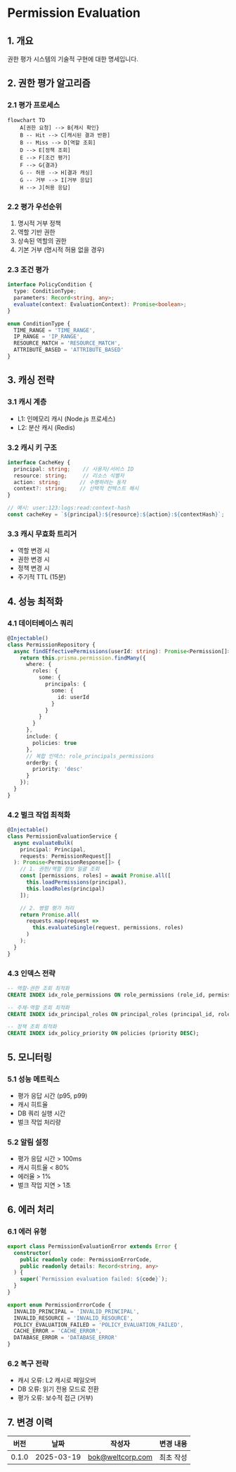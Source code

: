 # Permission Evaluation

## 1. 개요
권한 평가 시스템의 기술적 구현에 대한 명세입니다.

## 2. 권한 평가 알고리즘

### 2.1 평가 프로세스
```mermaid
flowchart TD
    A[권한 요청] --> B{캐시 확인}
    B -- Hit --> C[캐시된 결과 반환]
    B -- Miss --> D[역할 조회]
    D --> E[정책 조회]
    E --> F[조건 평가]
    F --> G{결과}
    G -- 허용 --> H[결과 캐싱]
    G -- 거부 --> I[거부 응답]
    H --> J[허용 응답]
```

### 2.2 평가 우선순위
1. 명시적 거부 정책
2. 역할 기반 권한
3. 상속된 역할의 권한
4. 기본 거부 (명시적 허용 없을 경우)

### 2.3 조건 평가
```typescript
interface PolicyCondition {
  type: ConditionType;
  parameters: Record<string, any>;
  evaluate(context: EvaluationContext): Promise<boolean>;
}

enum ConditionType {
  TIME_RANGE = 'TIME_RANGE',
  IP_RANGE = 'IP_RANGE',
  RESOURCE_MATCH = 'RESOURCE_MATCH',
  ATTRIBUTE_BASED = 'ATTRIBUTE_BASED'
}
```

## 3. 캐싱 전략

### 3.1 캐시 계층
- L1: 인메모리 캐시 (Node.js 프로세스)
- L2: 분산 캐시 (Redis)

### 3.2 캐시 키 구조
```typescript
interface CacheKey {
  principal: string;    // 사용자/서비스 ID
  resource: string;     // 리소스 식별자
  action: string;      // 수행하려는 동작
  context?: string;    // 선택적 컨텍스트 해시
}

// 예시: user:123:logs:read:context-hash
const cacheKey = `${principal}:${resource}:${action}:${contextHash}`;
```

### 3.3 캐시 무효화 트리거
- 역할 변경 시
- 권한 변경 시
- 정책 변경 시
- 주기적 TTL (15분)

## 4. 성능 최적화

### 4.1 데이터베이스 쿼리
```typescript
@Injectable()
class PermissionRepository {
  async findEffectivePermissions(userId: string): Promise<Permission[]> {
    return this.prisma.permission.findMany({
      where: {
        roles: {
          some: {
            principals: {
              some: {
                id: userId
              }
            }
          }
        }
      },
      include: {
        policies: true
      },
      // 복합 인덱스: role_principals_permissions
      orderBy: {
        priority: 'desc'
      }
    });
  }
}
```

### 4.2 벌크 작업 최적화
```typescript
@Injectable()
class PermissionEvaluationService {
  async evaluateBulk(
    principal: Principal,
    requests: PermissionRequest[]
  ): Promise<PermissionResponse[]> {
    // 1. 권한/역할 정보 일괄 조회
    const [permissions, roles] = await Promise.all([
      this.loadPermissions(principal),
      this.loadRoles(principal)
    ]);

    // 2. 병렬 평가 처리
    return Promise.all(
      requests.map(request =>
        this.evaluateSingle(request, permissions, roles)
      )
    );
  }
}
```

### 4.3 인덱스 전략
```sql
-- 역할-권한 조회 최적화
CREATE INDEX idx_role_permissions ON role_permissions (role_id, permission_id);

-- 주체-역할 조회 최적화
CREATE INDEX idx_principal_roles ON principal_roles (principal_id, role_id);

-- 정책 조회 최적화
CREATE INDEX idx_policy_priority ON policies (priority DESC);
```

## 5. 모니터링

### 5.1 성능 메트릭스
- 평가 응답 시간 (p95, p99)
- 캐시 히트율
- DB 쿼리 실행 시간
- 벌크 작업 처리량

### 5.2 알림 설정
- 평가 응답 시간 > 100ms
- 캐시 히트율 < 80%
- 에러율 > 1%
- 벌크 작업 지연 > 1초

## 6. 에러 처리

### 6.1 에러 유형
```typescript
export class PermissionEvaluationError extends Error {
  constructor(
    public readonly code: PermissionErrorCode,
    public readonly details: Record<string, any>
  ) {
    super(`Permission evaluation failed: ${code}`);
  }
}

export enum PermissionErrorCode {
  INVALID_PRINCIPAL = 'INVALID_PRINCIPAL',
  INVALID_RESOURCE = 'INVALID_RESOURCE',
  POLICY_EVALUATION_FAILED = 'POLICY_EVALUATION_FAILED',
  CACHE_ERROR = 'CACHE_ERROR',
  DATABASE_ERROR = 'DATABASE_ERROR'
}
```

### 6.2 복구 전략
- 캐시 오류: L2 캐시로 페일오버
- DB 오류: 읽기 전용 모드로 전환
- 평가 오류: 보수적 접근 (거부)

## 7. 변경 이력
| 버전 | 날짜 | 작성자 | 변경 내용 |
|-----|------|--------|-----------|
| 0.1.0 | 2025-03-19 | bok@weltcorp.com | 최초 작성 | 
